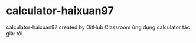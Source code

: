 # calculator-haixuan97
calculator-haixuan97 created by GitHub Classroom
ứng dụng calculator
tác giả: tôi
